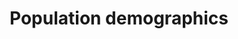 ---
layout: content
data: people
title: Population demographics
isHome: true
link: https://figure.nz/search/?query=pacific%20population&ref=pfnz
index: 1
---